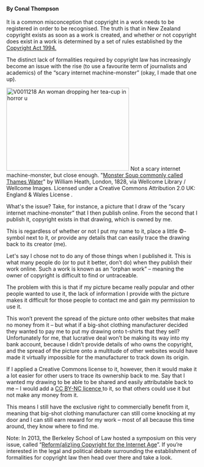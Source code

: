 <html><body><h4>By Conal Thompson</h4>

It is a common misconception that copyright in a work needs to be registered in order to be recognised. The truth is that in New Zealand copyright exists as soon as a work is created, and whether or not copyright does exist in a work is determined by a set of rules established by the <a href="http://www.legislation.govt.nz/act/public/1994/0143/latest/DLM345634.html" target="_blank">Copyright Act 1994.</a>



The distinct lack of formalities required by copyright law has increasingly become an issue with the rise (to use a favourite term of journalists and academics) of the “scary internet machine-monster” (okay, I made that one up).



<a href="http://creativecommons.org.nz/wp-content/uploads/2014/01/Monster-Soup.jpg"><img class=" wp-image-5147 " alt="V0011218 An woman dropping her tea-cup in horror u" src="http://creativecommons.org.nz/wp-content/uploads/2014/01/Monster-Soup.jpg" width="321" height="218"></a> Not a scary internet machine-monster, but close enough. "<a href="http://www.wellcomecollection.org/explore/sickness--health/topics/epidemics/images.aspx?view=a-monster-soup" target="_blank">Monster Soup commonly called Thames Water</a>" by William Heath, London, 1828, via Wellcome Library / Wellcome Images. Licensed under a Creative Commons Attribution 2.0 UK: England &amp; Wales License .



What's the issue? Take, for instance, a picture that I draw of the “scary internet machine-monster” that I then publish online. From the second that I publish it, copyright exists in that drawing, which is owned by me.



This is regardless of whether or not I put my name to it, place a little ©-symbol next to it, or provide any details that can easily trace the drawing back to its creator (me).



Let's say I chose not to do any of those things when I published it. This is what many people do (or to put it better, don’t do) when they publish their work online. Such a work is known as an “orphan work” – meaning the owner of copyright is difficult to find or untraceable.



The problem with this is that if my picture became really popular and other people wanted to use it, the lack of information I provide with the picture makes it difficult for those people to contact me and gain my permission to use it.



This won’t prevent the spread of the picture onto other websites that make no money from it – but what if a big-shot clothing manufacturer decided they wanted to pay me to put my drawing onto t-shirts that they sell? Unfortunately for me, that lucrative deal won’t be making its way into my bank account, because I didn’t provide details of who owns the copyright, and the spread of the picture onto a multitude of other websites would have made it virtually impossible for the manufacturer to track down its origin.



If I applied a Creative Commons license to it, however, then it would make it a lot easier for other users to trace its ownership back to me. Say that I wanted my drawing to be able to be shared and easily attributable back to me – I would add a <a href="http://creativecommons.org/licenses/by-nc/3.0/nz/" target="_blank">CC BY-NC licence </a>to it, so that others could use it but not make any money from it.



This means I still have the exclusive right to commercially benefit from it, meaning that big-shot clothing manufacturer can still come knocking at my door and I can still earn reward for my work – most of all because this time around, they know where to find me.



Note: In 2013, the Berkeley School of Law hosted a symposium on this very issue, called “<a href="http://www.law.berkeley.edu/formalities.htm" target="_blank">Reform(aliz)ing Copyright for the Internet Age</a>”. If you’re interested in the legal and political debate surrounding the establishment of formalities for copyright law then head over there and take a look.</body></html>